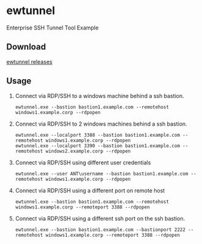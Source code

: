 # ewtunnel
Enterprise SSH Tunnel Tool Example 

## Download

[ewtunnel releases](https://github.com/waltervargas/ewtunnel/releases "ewtunnel releases")

## Usage

1. Connect via RDP/SSH to a windows machine behind a ssh bastion.

   ```
   ewtunnel.exe --bastion bastion1.example.com --remotehost windows1.example.corp --rdpopen
   ```
   
1. Connect via RDP/SSH to 2 windows machines behind a ssh bastion.
   
   ```
   ewtunnel.exe --localport 3388 --bastion bastion1.example.com --remotehost windows1.example.corp --rdpopen
   ewtunnel.exe --localport 3390 --bastion bastion1.example.com --remotehost windows2.example.corp --rdpopen
   ```

1. Connect via RDP/SSH using different user credentials
   
   ```
   ewtunnel.exe --user ANT\username --bastion bastion1.example.com --remotehost windows1.example.corp --rdpopen
   ```

1. Connect via RDP/SSH using a different port on remote host

   ```
   ewtunnel.exe --bastion bastion1.example.com --remotehost windows1.example.corp --remoteport 3388 --rdpopen
   ```
   
1. Connect via RDP/SSH using a different ssh port on the ssh bastion.

   ```
   ewtunnel.exe --bastion bastion1.example.com --bastionport 2222 --remotehost windows1.example.corp --remoteport 3388 --rdpopen
   ```
